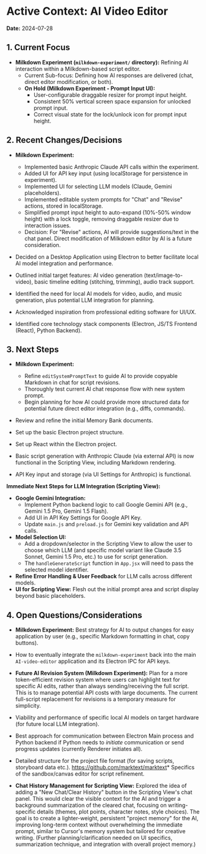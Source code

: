 # Active Context: AI Video Editor

**Date:** 2024-07-28

## 1. Current Focus

*   **Milkdown Experiment (`milkdown-experiment/` directory):** Refining AI interaction within a Milkdown-based script editor.
    *   Current Sub-focus: Defining how AI responses are delivered (chat, direct editor modification, or both).
    *   **On Hold (Milkdown Experiment - Prompt Input UI):**
        *   User-configurable draggable resizer for prompt input height.
        *   Consistent 50% vertical screen space expansion for unlocked prompt input.
        *   Correct visual state for the lock/unlock icon for prompt input height.

## 2. Recent Changes/Decisions

*   **Milkdown Experiment:**
    *   Implemented basic Anthropic Claude API calls within the experiment.
    *   Added UI for API key input (using localStorage for persistence in experiment).
    *   Implemented UI for selecting LLM models (Claude, Gemini placeholders).
    *   Implemented editable system prompts for "Chat" and "Revise" actions, stored in localStorage.
    *   Simplified prompt input height to auto-expand (10%-50% window height) with a lock toggle, removing draggable resizer due to interaction issues.
    *   Decision: For "Revise" actions, AI will provide suggestions/text in the chat panel. Direct modification of Milkdown editor by AI is a future consideration.

*   Decided on a Desktop Application using Electron to better facilitate local AI model integration and performance.
*   Outlined initial target features: AI video generation (text/image-to-video), basic timeline editing (stitching, trimming), audio track support.
*   Identified the need for local AI models for video, audio, and music generation, plus potential LLM integration for planning.
*   Acknowledged inspiration from professional editing software for UI/UX.
*   Identified core technology stack components (Electron, JS/TS Frontend (React), Python Backend).

## 3. Next Steps

*   **Milkdown Experiment:**
    *   Refine `editSystemPromptText` to guide AI to provide copyable Markdown in chat for script revisions.
    *   Thoroughly test current AI chat response flow with new system prompt.
    *   Begin planning for how AI could provide more structured data for potential future direct editor integration (e.g., diffs, commands).

*   Review and refine the initial Memory Bank documents.
*   Set up the basic Electron project structure.
*   Set up React within the Electron project.
*   Basic script generation with Anthropic Claude (via external API) is now functional in the Scripting View, including Markdown rendering.
*   API Key input and storage (via UI Settings for Anthropic) is functional.

**Immediate Next Steps for LLM Integration (Scripting View):**
*   **Google Gemini Integration:**
    *   Implement Python backend logic to call Google Gemini API (e.g., Gemini 1.5 Pro, Gemini 1.5 Flash).
    *   Add UI in API Key Settings for Google API Key.
    *   Update `main.js` and `preload.js` for Gemini key validation and API calls.
*   **Model Selection UI:**
    *   Add a dropdown/selector in the Scripting View to allow the user to choose which LLM (and specific model variant like Claude 3.5 Sonnet, Gemini 1.5 Pro, etc.) to use for script generation.
    *   The `handleGenerateScript` function in `App.jsx` will need to pass the selected model identifier.
*   **Refine Error Handling & User Feedback** for LLM calls across different models.
*   **UI for Scripting View:** Flesh out the initial prompt area and script display beyond basic placeholders.

## 4. Open Questions/Considerations

*   **Milkdown Experiment:** Best strategy for AI to output changes for easy application by user (e.g., specific Markdown formatting in chat, copy buttons).
*   How to eventually integrate the `milkdown-experiment` back into the main `AI-video-editor` application and its Electron IPC for API keys.
*   **Future AI Revision System (Milkdown Experiment):** Plan for a more token-efficient revision system where users can highlight text for specific AI edits, rather than always sending/receiving the full script. This is to manage potential API costs with large documents. The current full-script replacement for revisions is a temporary measure for simplicity.

*   Viability and performance of specific local AI models on target hardware (for future local LLM integration).
*   Best approach for communication between Electron Main process and Python backend if Python needs to *initiate* communication or send progress updates (currently Renderer initiates all).
*   Detailed structure for the project file format (for saving scripts, storyboard data etc.).
https://github.com/marktext/marktext*   Specifics of the sandbox/canvas editor for script refinement.
*   **Chat History Management for Scripting View:** Explored the idea of adding a "New Chat/Clear History" button in the Scripting View's chat panel. This would clear the visible context for the AI and trigger a background summarization of the cleared chat, focusing on writing-specific details (themes, plot points, character notes, style choices). The goal is to create a lighter-weight, persistent "project memory" for the AI, improving long-term context without overwhelming the immediate prompt, similar to Cursor's memory system but tailored for creative writing. (Further planning/clarification needed on UI specifics, summarization technique, and integration with overall project memory.) 